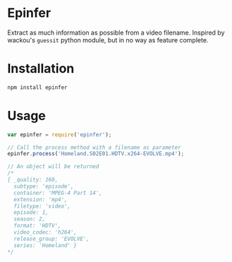 # Epinfer

Extract as much information as possible from a video filename.
Inspired by wackou's `guessit` python module, but in no way as feature complete.

# Installation

```bash
npm install epinfer
```

# Usage

```javascript
var epinfer = require('epinfer');

// Call the process method with a filename as parameter
epinfer.process('Homeland.S02E01.HDTV.x264-EVOLVE.mp4');

// An object will be returned
/*
{ _quality: 160,
  subtype: 'episode',
  container: 'MPEG-4 Part 14',
  extension: 'mp4',
  filetype: 'video',
  episode: 1,
  season: 2,
  format: 'HDTV',
  video_codec: 'h264',
  release_group: 'EVOLVE',
  series: 'Homeland' }
*/
```